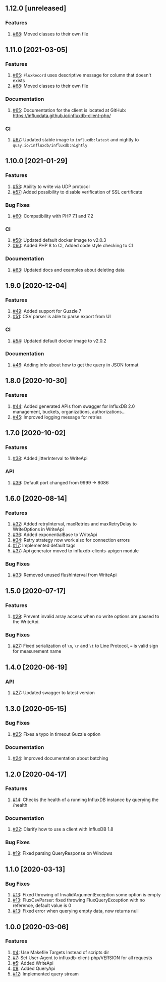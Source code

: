 ## 1.12.0 [unreleased]

### Features
1. [#68](https://github.com/influxdata/influxdb-client-php/pull/68): Moved classes to their own file

## 1.11.0 [2021-03-05]

### Features
1. [#65](https://github.com/influxdata/influxdb-client-php/pull/65): `FluxRecord` uses descriptive message for column that doesn't exists
1. [#68](https://github.com/influxdata/influxdb-client-php/pull/68): Moved classes to their own file

### Documentation
1. [#65](https://github.com/influxdata/influxdb-client-php/pull/65): Documentation for the client is located at GitHub: https://influxdata.github.io/influxdb-client-php/

### CI
1. [#67](https://github.com/influxdata/influxdb-client-php/pull/67): Updated stable image to `influxdb:latest` and nightly to `quay.io/influxdb/influxdb:nightly`

## 1.10.0 [2021-01-29]

### Features
1. [#53](https://github.com/influxdata/influxdb-client-php/pull/53): Ability to write via UDP protocol
1. [#57](https://github.com/influxdata/influxdb-client-php/pull/57): Added possibility to disable verification of SSL certificate

### Bug Fixes
1. [#60](https://github.com/influxdata/influxdb-client-php/pull/60): Compatibility with PHP 7.1 and 7.2

### CI
1. [#58](https://github.com/influxdata/influxdb-client-php/pull/58): Updated default docker image to v2.0.3
1. [#60](https://github.com/influxdata/influxdb-client-php/pull/60): Added PHP 8 to CI, Added code style checking to CI

### Documentation
1. [#63](https://github.com/influxdata/influxdb-client-php/pull/63): Updated docs and examples about deleting data

## 1.9.0 [2020-12-04]

### Features
1. [#49](https://github.com/influxdata/influxdb-client-php/pull/49): Added support for Guzzle 7
1. [#51](https://github.com/influxdata/influxdb-client-php/pull/51): CSV parser is able to parse export from UI

### CI
1. [#54](https://github.com/influxdata/influxdb-client-php/pull/54): Updated default docker image to v2.0.2
 
### Documentation
1. [#46](https://github.com/influxdata/influxdb-client-php/pull/46): Adding info about how to get the query in JSON format

## 1.8.0 [2020-10-30]

### Features
1. [#44](https://github.com/influxdata/influxdb-client-php/pull/44): Added generated APIs from swagger for InfluxDB 2.0 management, buckets, organizations, authorizations...
1. [#45](https://github.com/influxdata/influxdb-client-php/pull/45): Improved logging message for retries

## 1.7.0 [2020-10-02]

### Features
1. [#38](https://github.com/influxdata/influxdb-client-php/pull/38): Added jitterInterval to WriteApi

### API
1. [#39](https://github.com/influxdata/influxdb-client-php/issues/39): Default port changed from 9999 -> 8086

## 1.6.0 [2020-08-14]

### Features
1. [#32](https://github.com/influxdata/influxdb-client-php/pull/32): Added retryInterval, maxRetries and maxRetryDelay to WriteOptions in WriteApi
1. [#36](https://github.com/influxdata/influxdb-client-php/pull/35): Added exponentialBase to WriteApi
1. [#34](https://github.com/influxdata/influxdb-client-php/issues/34): Retry strategy now work also for connection errors
1. [#17](https://github.com/influxdata/influxdb-client-php/issues/17): Implemented default tags
1. [#37](https://github.com/influxdata/influxdb-client-php/pull/37): Api generator moved to influxdb-clients-apigen module

### Bug Fixes
1. [#33](https://github.com/influxdata/influxdb-client-php/pull/33): Removed unused flushInterval from WriteApi

## 1.5.0 [2020-07-17]

### Features
1. [#29](https://github.com/influxdata/influxdb-client-php/issues/29): Prevent invalid array access when no write options are passed to the WriteApi.

### Bug Fixes
1. [#27](https://github.com/influxdata/influxdb-client-php/pull/27): Fixed serialization of `\n`, `\r` and `\t` to Line Protocol, `=` is valid sign for measurement name  

## 1.4.0 [2020-06-19]

### API
1. [#27](https://github.com/influxdata/influxdb-client-php/pull/27): Updated swagger to latest version

## 1.3.0 [2020-05-15]

### Bug Fixes

1. [#25](https://github.com/influxdata/influxdb-client-php/pull/25): Fixes a typo in timeout Guzzle option

### Documentation

1. [#24](https://github.com/influxdata/influxdb-client-php/pull/24): Improved documentation about batching

## 1.2.0 [2020-04-17]

### Features
1. [#14](https://github.com/influxdata/influxdb-client-php/pull/14): Checks the health of a running InfluxDB instance by querying the /health

### Documentation

1. [#22](https://github.com/influxdata/influxdb-client-php/pull/22): Clarify how to use a client with InfluxDB 1.8

### Bug Fixes
1. [#19](https://github.com/influxdata/influxdb-client-php/pull/19): Fixed parsing QueryResponse on Windows

## 1.1.0 [2020-03-13]

### Bug Fixes
1. [#13](https://github.com/influxdata/influxdb-client-php/pull/13): Fixed throwing of InvalidArgumentException some option is empty
2. [#13](https://github.com/influxdata/influxdb-client-php/pull/13): FluxCsvParser: fixed throwing FluxQueryException with no reference, default value is 0
3. [#13](https://github.com/influxdata/influxdb-client-php/pull/13): Fixed error when querying empty data, now returns null

## 1.0.0 [2020-03-06]

### Features
1. [#4](https://github.com/influxdata/influxdb-client-php/issues/4): Use Makefile Targets Instead of scripts dir
2. [#7](https://github.com/influxdata/influxdb-client-php/issues/7): Set User-Agent to influxdb-client-php/VERSION for all requests
3. [#5](https://github.com/influxdata/influxdb-client-php/issues/5): Added WriteApi
4. [#8](https://github.com/influxdata/influxdb-client-php/issues/8): Added QueryApi
5. [#12](https://github.com/influxdata/influxdb-client-php/issues/12): Implemented query stream
